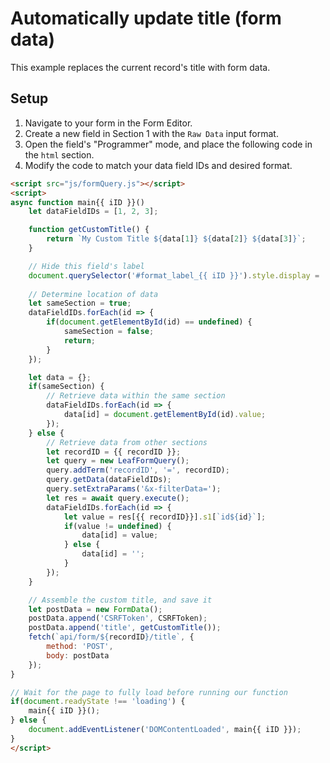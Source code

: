 # Automatically update title (form data)

This example replaces the current record's title with form data.

## Setup
1. Navigate to your form in the Form Editor.
2. Create a new field in Section 1 with the `Raw Data` input format.
3. Open the field's "Programmer" mode, and place the following code in the `html` section.
4. Modify the code to match your data field IDs and desired format.

```html
<script src="js/formQuery.js"></script>
<script>
async function main{{ iID }}() 
    let dataFieldIDs = [1, 2, 3];

    function getCustomTitle() {
        return `My Custom Title ${data[1]} ${data[2]} ${data[3]}`;
    }

    // Hide this field's label
    document.querySelector('#format_label_{{ iID }}').style.display = 'none';
    
    // Determine location of data
    let sameSection = true;
    dataFieldIDs.forEach(id => {
        if(document.getElementById(id) == undefined) {
            sameSection = false;
            return;
        }
    });

    let data = {};
    if(sameSection) {
        // Retrieve data within the same section
        dataFieldIDs.forEach(id => {
            data[id] = document.getElementById(id).value;
        });
    } else {
        // Retrieve data from other sections
        let recordID = {{ recordID }};
        let query = new LeafFormQuery();
        query.addTerm('recordID', '=', recordID);
        query.getData(dataFieldIDs);
        query.setExtraParams('&x-filterData=');
        let res = await query.execute();
        dataFieldIDs.forEach(id => {
            let value = res[{{ recordID}}].s1[`id${id}`];
            if(value != undefined) {
                data[id] = value;
            } else {
                data[id] = '';
            }
        });
    }

    // Assemble the custom title, and save it
    let postData = new FormData();
    postData.append('CSRFToken', CSRFToken);
    postData.append('title', getCustomTitle());
    fetch(`api/form/${recordID}/title`, {
        method: 'POST',
        body: postData
    });
}

// Wait for the page to fully load before running our function
if(document.readyState !== 'loading') {
    main{{ iID }}();
} else {
    document.addEventListener('DOMContentLoaded', main{{ iID }});
}
</script>
```
